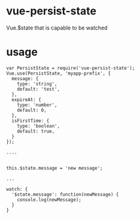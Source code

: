 # vue-persist-state
Vue.$state that is capable to be watched 

# usage

```
var PersistState = require('vue-persist-state');
Vue.use(PersistState, 'myapp-prefix', {
  message: {
    type: 'string',
    default: 'test',
  },
  expireAt: {
    type: 'number',
    default: 0,
  },
  isFirstTime: {
    type: 'boolean',
    default: true,
  }
});

....


this.$state.message = 'new message';

...

watch: {
  '$state.message': function(newMessage) {
    console.log(newMessage);
  }
}
```
